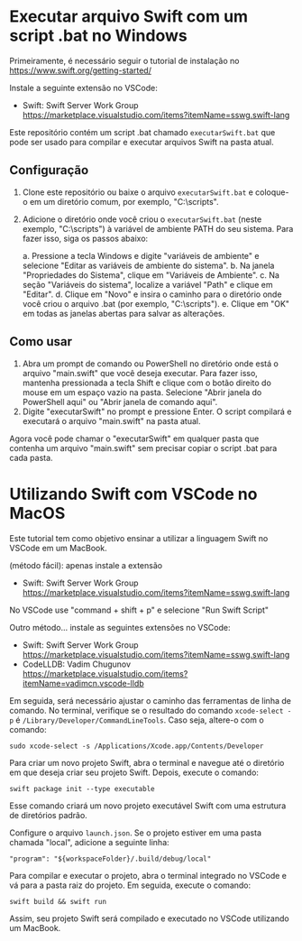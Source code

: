 # Executar arquivo Swift com um script .bat no Windows

Primeiramente, é necessário seguir o tutorial de instalação no https://www.swift.org/getting-started/

Instale a seguinte extensão no VSCode:
- Swift: Swift Server Work Group https://marketplace.visualstudio.com/items?itemName=sswg.swift-lang

Este repositório contém um script .bat chamado `executarSwift.bat` que pode ser usado para compilar e executar arquivos Swift na pasta atual.

## Configuração

1. Clone este repositório ou baixe o arquivo `executarSwift.bat` e coloque-o em um diretório comum, por exemplo, "C:\scripts\".
2. Adicione o diretório onde você criou o `executarSwift.bat` (neste exemplo, "C:\scripts\") à variável de ambiente PATH do seu sistema. Para fazer isso, siga os passos abaixo:

   a. Pressione a tecla Windows e digite "variáveis de ambiente" e selecione "Editar as variáveis de ambiente do sistema".
   b. Na janela "Propriedades do Sistema", clique em "Variáveis de Ambiente".
   c. Na seção "Variáveis do sistema", localize a variável "Path" e clique em "Editar".
   d. Clique em "Novo" e insira o caminho para o diretório onde você criou o arquivo .bat (por exemplo, "C:\scripts\").
   e. Clique em "OK" em todas as janelas abertas para salvar as alterações.

## Como usar

1. Abra um prompt de comando ou PowerShell no diretório onde está o arquivo "main.swift" que você deseja executar. Para fazer isso, mantenha pressionada a tecla Shift e clique com o botão direito do mouse em um espaço vazio na pasta. Selecione "Abrir janela do PowerShell aqui" ou "Abrir janela de comando aqui".
2. Digite "executarSwift" no prompt e pressione Enter. O script compilará e executará o arquivo "main.swift" na pasta atual.

Agora você pode chamar o "executarSwift" em qualquer pasta que contenha um arquivo "main.swift" sem precisar copiar o script .bat para cada pasta.

# Utilizando Swift com VSCode no MacOS

Este tutorial tem como objetivo ensinar a utilizar a linguagem Swift no VSCode em um MacBook.

(método fácil): apenas instale a extensão
- Swift: Swift Server Work Group https://marketplace.visualstudio.com/items?itemName=sswg.swift-lang

No VSCode use "command + shift + p" e selecione "Run Swift Script"

Outro método... instale as seguintes extensões no VSCode:
- Swift: Swift Server Work Group https://marketplace.visualstudio.com/items?itemName=sswg.swift-lang
- CodeLLDB: Vadim Chugunov https://marketplace.visualstudio.com/items?itemName=vadimcn.vscode-lldb



Em seguida, será necessário ajustar o caminho das ferramentas de linha de comando. No terminal, verifique se o resultado do comando `xcode-select -p` é `/Library/Developer/CommandLineTools`. Caso seja, altere-o com o comando:

`sudo xcode-select -s /Applications/Xcode.app/Contents/Developer`

Para criar um novo projeto Swift, abra o terminal e navegue até o diretório em que deseja criar seu projeto Swift. Depois, execute o comando:

`swift package init --type executable`

Esse comando criará um novo projeto executável Swift com uma estrutura de diretórios padrão.

Configure o arquivo `launch.json`. Se o projeto estiver em uma pasta chamada "local", adicione a seguinte linha:

`"program": "${workspaceFolder}/.build/debug/local"`

Para compilar e executar o projeto, abra o terminal integrado no VSCode e vá para a pasta raiz do projeto. Em seguida, execute o comando:

`swift build && swift run`

Assim, seu projeto Swift será compilado e executado no VSCode utilizando um MacBook.

